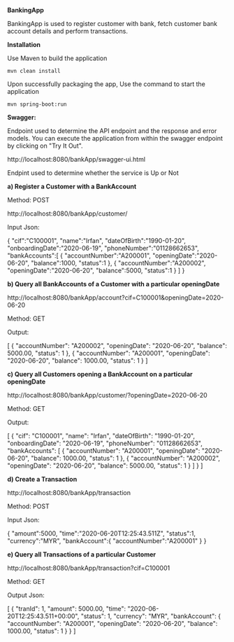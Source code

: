 **BankingApp**

BankingApp is used to register customer with bank, fetch customer bank account details and perform transactions. 

**Installation**

Use Maven to build the application

`mvn clean install`

Upon successfully packaging the app, Use the command to start the application

`mvn spring-boot:run`

**Swagger:** 

Endpoint used to determine the API endpoint and the response and error models. You can execute the application 
from within the swagger endpoint by clicking on "Try It Out".

http://localhost:8080/bankApp/swagger-ui.html

Endpint used to determine whether the service is Up or Not

**a)	Register a Customer with a BankAccount**

Method: POST

http://localhost:8080/bankApp/customer/

Input Json:

{
   "cif":"C100001",
   "name":"Irfan",
   "dateOfBirth":"1990-01-20",
   "onboardingDate":"2020-06-19",
   "phoneNumber":"01128662653",
   "bankAccounts":[
      {
      	"accountNumber":"A200001",
         "openingDate":"2020-06-20",
         "balance":1000,
         "status":1
      },
      {
      	"accountNumber":"A200002",
         "openingDate":"2020-06-20",
         "balance":5000,
         "status":1
      }
   ]
}

**b)	Query all BankAccounts of a Customer with a particular openingDate**

http://localhost:8080/bankApp/account?cif=C100001&openingDate=2020-06-20

Method: GET

Output:

[
    {
        "accountNumber": "A200002",
        "openingDate": "2020-06-20",
        "balance": 5000.00,
        "status": 1
    },
    {
        "accountNumber": "A200001",
        "openingDate": "2020-06-20",
        "balance": 1000.00,
        "status": 1
    }
]

**c)	Query all Customers opening a BankAccount on a particular openingDate**

http://localhost:8080/bankApp/customer/?openingDate=2020-06-20

Method: GET

Output:

[
    {
        "cif": "C100001",
        "name": "Irfan",
        "dateOfBirth": "1990-01-20",
        "onboardingDate": "2020-06-19",
        "phoneNumber": "01128662653",
        "bankAccounts": [
            {
                "accountNumber": "A200001",
                "openingDate": "2020-06-20",
                "balance": 1000.00,
                "status": 1
            },
            {
                "accountNumber": "A200002",
                "openingDate": "2020-06-20",
                "balance": 5000.00,
                "status": 1
            }
        ]
    }
]

**d)	Create a Transaction**

http://localhost:8080/bankApp/transaction

Method: POST

Input Json:

{
   "amount":5000,
   "time":"2020-06-20T12:25:43.511Z",
   "status":1,
   "currency":"MYR",
   "bankAccount":{
      "accountNumber":"A200001"
   }
}

**e)	Query all Transactions of a particular Customer**

http://localhost:8080/bankApp/transaction?cif=C100001

Method: GET

Output Json:

[
    {
        "tranId": 1,
        "amount": 5000.00,
        "time": "2020-06-20T12:25:43.511+00:00",
        "status": 1,
        "currency": "MYR",
        "bankAccount": {
            "accountNumber": "A200001",
            "openingDate": "2020-06-20",
            "balance": 1000.00,
            "status": 1
        }
    }
]
